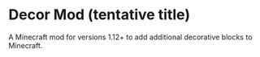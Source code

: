 # Decor Mod (tentative title)
A Minecraft mod for versions 1.12+ to add additional decorative blocks to Minecraft.



